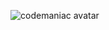 ![codemaniac avatar](https://encrypted-tbn0.gstatic.com/images?q=tbn:ANd9GcRJc5hu03FJvJxR6wqHawp33w-VIc35LXSM6Q&usqp=CAU)

